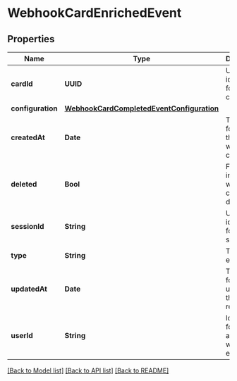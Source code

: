 # WebhookCardEnrichedEvent

## Properties
Name | Type | Description | Notes
------------ | ------------- | ------------- | -------------
**cardId** | **UUID** | Unique identifier for the card. | 
**configuration** | [**WebhookCardCompletedEventConfiguration**](WebhookCardCompletedEventConfiguration.md) |  | 
**createdAt** | **Date** | Timestamp for when the card was created. | 
**deleted** | **Bool** | Flag indicating whether the card is deleted. | 
**sessionId** | **String** | Unique identifier for the session. | 
**type** | **String** | Type of event. | 
**updatedAt** | **Date** | Timestamp for the last update to the card record. | 
**userId** | **String** | Identifier for the user associated with the event. | 

[[Back to Model list]](../README.md#documentation-for-models) [[Back to API list]](../README.md#documentation-for-api-endpoints) [[Back to README]](../README.md)


